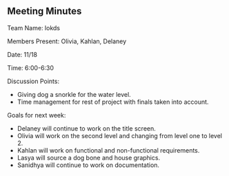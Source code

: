 ## Meeting Minutes

Team Name: lokds

Members Present: Olivia, Kahlan, Delaney 

Date: 11/18

Time: 6:00-6:30 

Discussion Points:
* Giving dog a snorkle for the water level.
* Time management for rest of project with finals taken into account.

Goals for next week:
* Delaney will continue to work on the title screen.
* Olivia will work on the second level and changing from level one to level 2.
* Kahlan will work on functional and non-functional requirements.
* Lasya will source a dog bone and house graphics.
* Sanidhya will continue to work on documentation.
